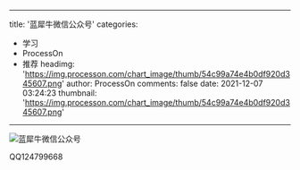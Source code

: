 
---
title: '蓝犀牛微信公众号'
categories: 
 - 学习
 - ProcessOn
 - 推荐
headimg: 'https://img.processon.com/chart_image/thumb/54c99a74e4b0df920d345607.png'
author: ProcessOn
comments: false
date: 2021-12-07 03:24:23
thumbnail: 'https://img.processon.com/chart_image/thumb/54c99a74e4b0df920d345607.png'
---

<div>   
<img class="thumb" alt="蓝犀牛微信公众号" src="https://img.processon.com/chart_image/thumb/54c99a74e4b0df920d345607.png" referrerpolicy="no-referrer">
<p>QQ124799668</p>  
</div>
            